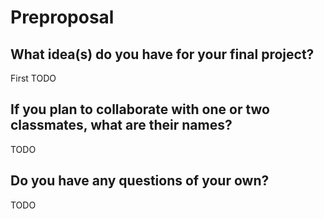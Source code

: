 # Preproposal

## What idea(s) do you have for your final project?
First 
TODO

## If you plan to collaborate with one or two classmates, what are their names?

TODO

## Do you have any questions of your own?

TODO
